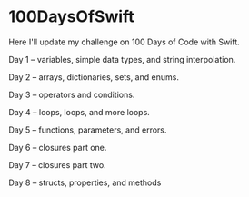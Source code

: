 # 100DaysOfSwift

Here I'll update my challenge on 100 Days of Code with Swift.

Day 1 – variables, simple data types, and string interpolation.

Day 2 – arrays, dictionaries, sets, and enums.

Day 3 – operators and conditions.

Day 4 – loops, loops, and more loops.

Day 5 – functions, parameters, and errors.

Day 6 – closures part one.

Day 7 – closures part two.

Day 8 – structs, properties, and methods
